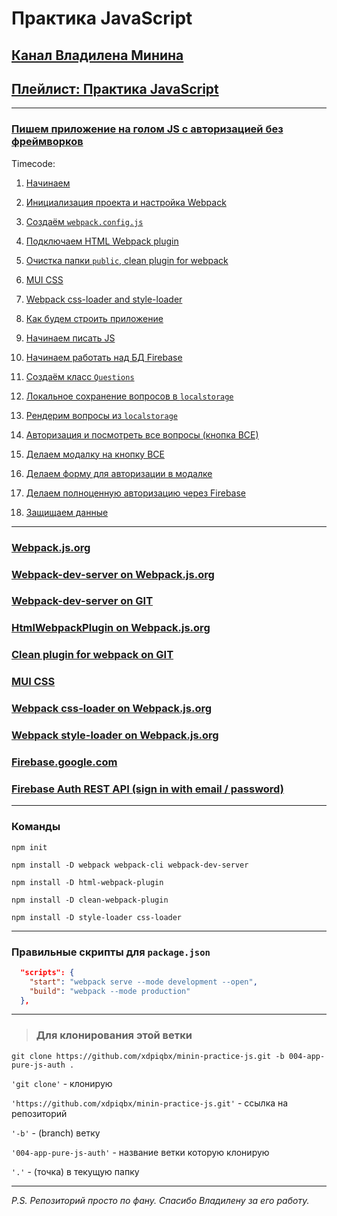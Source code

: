 # Практика JavaScript

## [Канал Владилена Минина](https://www.youtube.com/c/VladilenMinin)

## [Плейлист: Практика JavaScript](https://www.youtube.com/playlist?list=PLqKQF2ojwm3n-ufn3E-l6Y0VxDrj3hM5M)

---

### [Пишем приложение на голом JS с авторизацией без фреймворков](https://www.youtube.com/watch?v=KS2ngnRAKlg&list=PLqKQF2ojwm3n-ufn3E-l6Y0VxDrj3hM5M&index=4)

Timecode:

1. [Начинаем](https://youtu.be/KS2ngnRAKlg?list=PLqKQF2ojwm3n-ufn3E-l6Y0VxDrj3hM5M&t=105)

2. [Инициализация проекта и настройка Webpack](https://youtu.be/KS2ngnRAKlg?list=PLqKQF2ojwm3n-ufn3E-l6Y0VxDrj3hM5M&t=138)

3. [Создаём `webpack.config.js`](https://youtu.be/KS2ngnRAKlg?list=PLqKQF2ojwm3n-ufn3E-l6Y0VxDrj3hM5M&t=383)

4. [Подключаем HTML Webpack plugin](https://youtu.be/KS2ngnRAKlg?list=PLqKQF2ojwm3n-ufn3E-l6Y0VxDrj3hM5M&t=681)

5. [Очистка папки `public`, clean plugin for webpack](https://youtu.be/KS2ngnRAKlg?list=PLqKQF2ojwm3n-ufn3E-l6Y0VxDrj3hM5M&t=816)

6. [MUI CSS](https://youtu.be/KS2ngnRAKlg?list=PLqKQF2ojwm3n-ufn3E-l6Y0VxDrj3hM5M&t=990)

7. [Webpack css-loader and style-loader](https://youtu.be/KS2ngnRAKlg?list=PLqKQF2ojwm3n-ufn3E-l6Y0VxDrj3hM5M&t=1209)

8. [Как будем строить приложение](https://youtu.be/KS2ngnRAKlg?list=PLqKQF2ojwm3n-ufn3E-l6Y0VxDrj3hM5M&t=1375)

9. [Начинаем писать JS](https://youtu.be/KS2ngnRAKlg?list=PLqKQF2ojwm3n-ufn3E-l6Y0VxDrj3hM5M&t=1663)

10. [Начинаем работать над БД Firebase](https://youtu.be/KS2ngnRAKlg?list=PLqKQF2ojwm3n-ufn3E-l6Y0VxDrj3hM5M&t=2280)

11. [Создаём класс `Questions`](https://youtu.be/KS2ngnRAKlg?list=PLqKQF2ojwm3n-ufn3E-l6Y0VxDrj3hM5M&t=2484)

12. [Локальное сохранение вопросов в `localstorage`](https://youtu.be/KS2ngnRAKlg?list=PLqKQF2ojwm3n-ufn3E-l6Y0VxDrj3hM5M&t=2953)

13. [Рендерим вопросы из `localstorage`](https://youtu.be/KS2ngnRAKlg?list=PLqKQF2ojwm3n-ufn3E-l6Y0VxDrj3hM5M&t=3303)

14. [Авторизация и посмотреть все вопросы (кнопка ВСЕ)](https://youtu.be/KS2ngnRAKlg?list=PLqKQF2ojwm3n-ufn3E-l6Y0VxDrj3hM5M&t=3737)

15. [Делаем модалку на кнопку ВСЕ](https://youtu.be/KS2ngnRAKlg?list=PLqKQF2ojwm3n-ufn3E-l6Y0VxDrj3hM5M&t=3849)

16. [Делаем форму для авторизации в модалке](https://youtu.be/KS2ngnRAKlg?list=PLqKQF2ojwm3n-ufn3E-l6Y0VxDrj3hM5M&t=4293)

17. [Делаем полноценную авторизацию через Firebase](https://youtu.be/KS2ngnRAKlg?list=PLqKQF2ojwm3n-ufn3E-l6Y0VxDrj3hM5M&t=4659)

18. [Защищаем данные](https://youtu.be/KS2ngnRAKlg?list=PLqKQF2ojwm3n-ufn3E-l6Y0VxDrj3hM5M&t=5278)

---

### [Webpack.js.org](https://webpack.js.org/guides/getting-started/)

### [Webpack-dev-server on Webpack.js.org](https://webpack.js.org/configuration/dev-server/#devserver)

### [Webpack-dev-server on GIT](https://github.com/webpack/webpack-dev-server)

### [HtmlWebpackPlugin on Webpack.js.org](https://webpack.js.org/plugins/html-webpack-plugin/#root)

### [Clean plugin for webpack on GIT](https://github.com/johnagan/clean-webpack-plugin)

### [MUI CSS](https://www.muicss.com/)

### [Webpack css-loader on Webpack.js.org](https://webpack.js.org/loaders/css-loader/)

### [Webpack style-loader on Webpack.js.org](https://webpack.js.org/loaders/style-loader/#root)

### [Firebase.google.com](https://firebase.google.com/)

### [Firebase Auth REST API (sign in with email / password)](https://firebase.google.com/docs/reference/rest/auth#section-sign-in-email-password)

---

### Команды

```code
npm init

npm install -D webpack webpack-cli webpack-dev-server

npm install -D html-webpack-plugin

npm install -D clean-webpack-plugin

npm install -D style-loader css-loader
```

---

### Правильные скрипты для `package.json`

```json
  "scripts": {
    "start": "webpack serve --mode development --open",
    "build": "webpack --mode production"
  },
```

---

> ### Для клонирования этой ветки

```code
git clone https://github.com/xdpiqbx/minin-practice-js.git -b 004-app-pure-js-auth .
```

`'git clone'` - клонирую

`'https://github.com/xdpiqbx/minin-practice-js.git'` - ссылка на репозиторий

`'-b'` - (branch) ветку

`'004-app-pure-js-auth'` - название ветки которую клонирую

`'.'` - (точка) в текущую папку

---

_P.S. Репозиторий просто по фану. Спасибо Владилену за его работу._
